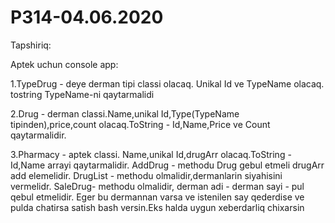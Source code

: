 # P314-04.06.2020

Tapshiriq:

Aptek uchun console app:

1.TypeDrug - deye derman tipi classi olacaq. Unikal Id ve TypeName olacaq. tostring TypeName-ni qaytarmalidi

2.Drug - derman classi.Name,unikal Id,Type(TypeName tipinden),price,count olacaq.ToString - Id,Name,Price ve Count qaytarmalidir.

3.Pharmacy - aptek classi. Name,unikal Id,drugArr olacaq.ToString - Id,Name arrayi qaytarmalidir. 
AddDrug - methodu Drug gebul etmeli drugArr add elemelidir.
DrugList - methodu olmalidir,dermanlarin siyahisini vermelidr. 
SaleDrug- methodu olmalidir, derman adi - derman sayi - pul qebul etmelidir.
Eger bu dermannan varsa ve istenilen say qederdise ve pulda chatirsa satish bash versin.Eks halda uygun xeberdarliq chixarsin
